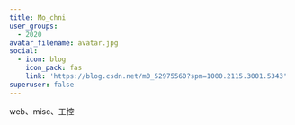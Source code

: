```yaml
---
title: Mo_chni
user_groups:
  - 2020
avatar_filename: avatar.jpg
social:
  - icon: blog
    icon_pack: fas
    link: 'https://blog.csdn.net/m0_52975560?spm=1000.2115.3001.5343'
superuser: false
---
```


web、misc、工控